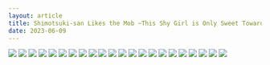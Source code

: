 ```yaml
---
layout: article
title: Shimotsuki-san Likes the Mob ~This Shy Girl is Only Sweet Towards Me~ - Chapter 04 Bahasa Indonesia
date: 2023-06-09
---
```


![](https://cdn.lewd.host/hdccSxaf.png)
![](https://cdn.lewd.host/t41fQ6Aw.png)
![](https://cdn.lewd.host/j9lmz7Pf.png)
![](https://cdn.lewd.host/I4qouL1y.png)
![](https://cdn.lewd.host/ZPXxSwSD.png)
![](https://cdn.lewd.host/9cogA9Pn.png)
![](https://cdn.lewd.host/QKrysfsg.png)
![](https://cdn.lewd.host/AdvVWMuq.png)
![](https://cdn.lewd.host/92uEktLf.png)
![](https://cdn.lewd.host/aWzGWKDN.png)
![](https://cdn.lewd.host/kOkccanr.png)
![](https://cdn.lewd.host/IGvze3YP.png)
![](https://cdn.lewd.host/4QZxkoPE.png)
![](https://cdn.lewd.host/joDb385Y.png)
![](https://cdn.lewd.host/hS4S46Fz.png)
![](https://cdn.lewd.host/RTtwTHXi.png)
![](https://cdn.lewd.host/tbyfyVRH.png)
![](https://cdn.lewd.host/f2ocWg66.png)
![](https://cdn.lewd.host/sNSuHTF7.png)
![](https://cdn.lewd.host/rRWcNwzh.png)
![](https://cdn.lewd.host/xVKRT5ki.png)
![](https://cdn.lewd.host/7CqBuQj4.png)
